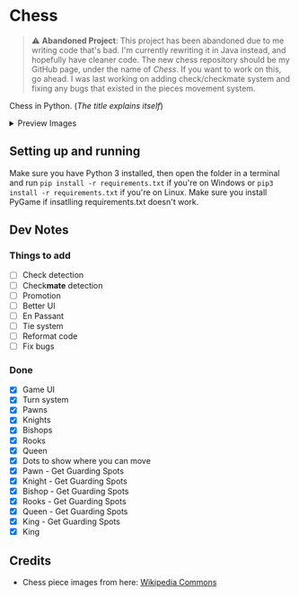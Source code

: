 # Chess
> :warning: **Abandoned Project**: This project has been abandoned due to me writing code that's bad. I'm currently rewriting it in Java instead, and hopefully have cleaner code. The new chess repository should be my GitHub page, under the name of *Chess*. If you want to work on this, go ahead. I was last working on adding check/checkmate system and fixing any bugs that existed in the pieces movement system.

Chess in Python. (<i>The title explains itself</i>)

<details>
    <summary>Preview Images</summary>
    <img src="https://raw.githubusercontent.com/Nano-AI/Chess/master/GitHubImages/Display_Image_1.JPG?raw=true">
    <img src="https://raw.githubusercontent.com/Nano-AI/Chess/master/GitHubImages/Display_Image_2.JPG">
</details>

## Setting up and running
Make sure you have Python 3 installed, then open the folder in a terminal and run `pip install -r requirements.txt` if 
you're on Windows or `pip3 install -r requirements.txt` if you're on Linux.
Make sure you install PyGame if insatlling requirements.txt doesn't work.


## Dev Notes
### Things to add
- [ ] Check detection
- [ ] Check**mate** detection
- [ ] Promotion
- [ ] Better UI
- [ ] En Passant
- [ ] Tie system
- [ ] Reformat code
- [ ] Fix bugs
### Done
- [x] Game UI
- [x] Turn system
- [x] Pawns
- [x] Knights
- [x] Bishops
- [X] Rooks 
- [x] Queen
- [x] Dots to show where you can move
- [x] Pawn - Get Guarding Spots
- [x] Knight - Get Guarding Spots
- [x] Bishop - Get Guarding Spots
- [x] Rooks  - Get Guarding Spots
- [x] Queen - Get Guarding Spots
- [x] King - Get Guarding Spots
- [x] King

## Credits
- Chess piece images from here: [Wikipedia Commons](https://commons.wikimedia.org/wiki/Category:PNG_chess_pieces/Standard_transparent)
